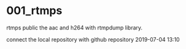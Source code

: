 # 001_rtmps
rtmps public the aac and h264 with rtmpdump library. 

connect the local repository with github repository 2019-07-04 13:10
